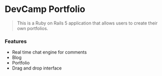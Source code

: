 # DevCamp Portfolio

> This is a Ruby on Rails 5 application that allows users to create their own portfolios.

### Features

- Real time chat engine for comments
- Blog
- Portfolio
- Drag and drop interface

